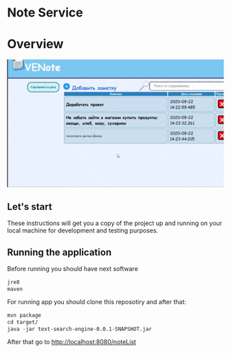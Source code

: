 # Note Service
# Overview 
![alt text](example.gif)
## Let's start
These instructions will get you a copy of the project up and running on your local machine for development and testing purposes.
## Running the application
Before running you should have next software
```
jre8
maven
```
For running app you should clone this reposotiry and after that:
```
mvn package
cd target/
java -jar text-search-engine-0.0.1-SNAPSHOT.jar
```
After that go to <http://localhost:8080/noteList>
